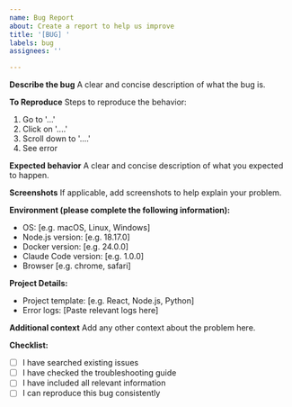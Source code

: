 ```yaml
---
name: Bug Report
about: Create a report to help us improve
title: '[BUG] '
labels: bug
assignees: ''

---
```


**Describe the bug**
A clear and concise description of what the bug is.

**To Reproduce**
Steps to reproduce the behavior:
1. Go to '...'
2. Click on '....'
3. Scroll down to '....'
4. See error

**Expected behavior**
A clear and concise description of what you expected to happen.

**Screenshots**
If applicable, add screenshots to help explain your problem.

**Environment (please complete the following information):**
- OS: [e.g. macOS, Linux, Windows]
- Node.js version: [e.g. 18.17.0]
- Docker version: [e.g. 24.0.0]
- Claude Code version: [e.g. 1.0.0]
- Browser [e.g. chrome, safari]

**Project Details:**
- Project template: [e.g. React, Node.js, Python]
- Error logs: [Paste relevant logs here]

**Additional context**
Add any other context about the problem here.

**Checklist:**
- [ ] I have searched existing issues
- [ ] I have checked the troubleshooting guide
- [ ] I have included all relevant information
- [ ] I can reproduce this bug consistently